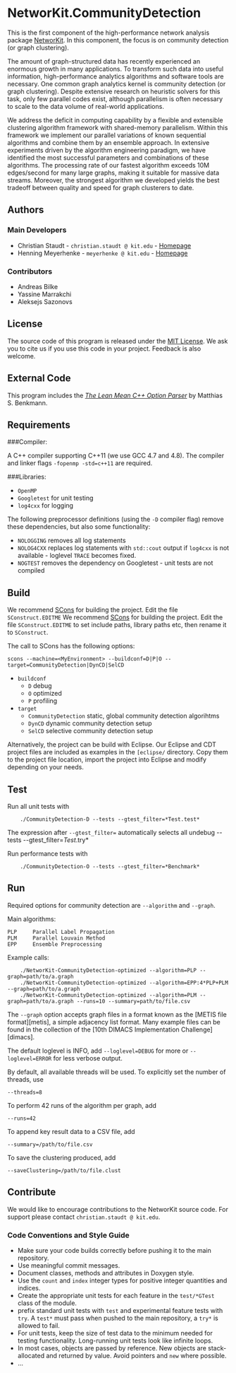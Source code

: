 NetworKit.CommunityDetection
============================

This is the first component of the high-performance network analysis package [NetworKit][networkit]. In this component, the focus is on community detection (or graph clustering). 

 The amount of graph-structured data has recently experienced an enormous growth in many applications. To transform such data into useful information, high-performance analytics algorithms and software tools are necessary. One common graph analytics kernel is community detection (or graph clustering). Despite extensive research on heuristic solvers for this task, only few parallel codes exist, although parallelism is often necessary to scale to the data volume of real-world applications.

We address the deficit in computing capability by a flexible and extensible clustering algorithm framework with shared-memory parallelism. Within this framework we implement our parallel variations of known sequential algorithms and combine them by an ensemble approach. In extensive experiments driven by the algorithm engineering paradigm, we have identified the most successful parameters and combinations of these algorithms. The processing rate of our fastest algorithm exceeds 10M edges/second for many large graphs, making it suitable for massive data streams. Moreover, the strongest algorithm we developed yields the best tradeoff between quality and speed for graph clusterers to date. 

[networkit]: http://parco.iti.kit.edu/software/networkit.shtml 


Authors
-------

### Main Developers

- Christian Staudt - `christian.staudt @ kit.edu` - [Homepage](http://parco.iti.kit.edu/staudt/)
- Henning Meyerhenke - `meyerhenke @ kit.edu` - [Homepage](http://parco.iti.kit.edu/henningm/)


### Contributors

- Andreas Bilke
- Yassine Marrakchi
- Aleksejs Sazonovs

License
-------

The source code of this program is released under the [MIT License][mitlicense].  We ask you to cite us if you use this code in your project. Feedback is also welcome.


External Code
-------------

This program includes the *[The Lean Mean C++ Option Parser][optparse]* by Matthias S. Benkmann. 

[mitlicense]: http://opensource.org/licenses/MIT
[optparse]: http://optionparser.sourceforge.net/




Requirements
------------

###Compiler: 

A C++ compiler supporting C++11 (we use GCC 4.7 and 4.8). The compiler and linker flags `-fopenmp -std=c++11` are required.


###Libraries:

- `OpenMP`	
- `Googletest` 	for unit testing
- `log4cxx` 	for logging

The following preprocessor definitions (using the `-D` compiler flag) remove these dependencies, but also some functionality:

- `NOLOGGING`	removes all log statements
- `NOLOG4CXX`	replaces log statements with `std::cout` output if `log4cxx` is not available - loglevel `TRACE` becomes fixed.
- `NOGTEST`		removes the dependency on Googletest - unit tests are not compiled


Build
-----

We recommend [SCons](http://scons.org) for building the project. Edit the file `SConstruct.EDITME` We recommend [SCons](http://www.scons.org/) for building the project. Edit the file `SConstruct.EDITME` to set include paths, library paths etc, then rename it to `SConstruct`.

The call to SCons has the following options:

	scons --machine=<MyEnvironment> --buildconf=D|P|O --target=CommunityDetection|DynCD|SelCD

- `buildconf`
	- `D` 	debug
	- `O`	optimized
	- `P`	profiling
- `target`
	- `CommunityDetection` 	static, global community detection algorihtms
	- `DynCD`				dynamic community detection setup
	- `SelCD`				selective community detection setup		

Alternatively, the project can be build with Eclipse. Our Eclipse and CDT project files are included as examples in the `[eclipse/` directory. Copy them to the project file location, import the project into Eclipse and modify depending on your needs.



Test
----

Run all unit tests with 

		./CommunityDetection-D --tests --gtest_filter=*Test.test*

The expression after `--gtest_filter=` automatically selects all undebug --tests --gtest_filter=*Test*.try*	

Run performance tests with

		./CommunityDetection-O --tests --gtest_filter=*Benchmark*


Run
---

Required options for community detection are `--algorithm` and `--graph`.

Main algorithms:


	PLP		Parallel Label Propagation
	PLM		Parallel Louvain Method
	EPP		Ensemble Preprocessing

Example calls:


		./NetworKit-CommunityDetection-optimized --algorithm=PLP --graph=path/to/a.graph
		./NetworKit-CommunityDetection-optimized --algorithm=EPP:4*PLP+PLM --graph=path/to/a.graph
		./NetworKit-CommunityDetection-optimized --algorithm=PLM --graph=path/to/a.graph --runs=10 --summary=path/to/file.csv


The `--graph` option accepts graph files in a format known as the [METIS file format][metis], a simple adjacency list format. Many example files can be found in the collection of the [10th DIMACS Implementation Challenge][dimacs]. 

The default loglevel is INFO, add `--loglevel=DEBUG` for more or `--loglevel=ERROR` for less verbose output.

By default, all available threads will be used. To explicitly set the number of threads, use

	--threads=8

To perform 42 runs of the algorithm per graph, add

	--runs=42

To append key result data to a CSV file, add

	--summary=/path/to/file.csv

To save the clustering produced, add

	--saveClustering=/path/to/file.clust


Contribute
----------

We would like to encourage contributions to the NetworKit source code. For support please contact `christian.staudt @ kit.edu`.

### Code Conventions and Style Guide

- Make sure your code builds correctly before pushing it to the main repository.
- Use meaningful commit messages.
- Document classes, methods and attributes in Doxygen style.
- Use the `count` and `index` integer types for positive integer quantities and indices.
- Create the appropriate unit tests for each feature in the `test/*GTest` class of the module.
- prefix standard unit tests with `test` and experimental feature tests with `try`. A `test*` must pass when pushed to the main repository, a `try*` is allowed to fail.
- For unit tests, keep the size of test data to the minimum needed for testing functionality. Long-running unit tests look like infinite loops.
- In most cases, objects are passed by reference. New objects are stack-allocated and returned by value. Avoid pointers and `new` where possible.
- ...

